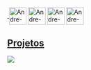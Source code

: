 <!-- INFORMAÇÕES DO PERFIL -->
  <div style="display: inline-block"> <br> 
    <a href="https://github.com/andre-fe-santana">
    <img height="50%" width="100% src="https://github-readme-stats.vercel.app/api?username=andre-fe-santana&show_icons=true&theme=tokyonight&repo=github-readme-stats">
  </div>
  
  <div style="display: inline-block"> <br> 
    <img align="center" alt="Andre-PHP" height=40 width=40 src="https://cdn.jsdelivr.net/gh/devicons/devicon/icons/php/php-original.svg">
    <img align="center" alt="Andre-MySQL" height=40 width=40 src="https://cdn.jsdelivr.net/gh/devicons/devicon/icons/mysql/mysql-original.svg">
    <img align="center" alt="Andre-JavaScript" height=40 width=40 src="https://cdn.jsdelivr.net/gh/devicons/devicon/icons/javascript/javascript-original.svg">
    <img align="center" alt="Andre-JavaScript" height=40 width=40 src="https://cdn.jsdelivr.net/gh/devicons/devicon/icons/python/python-original.svg">
  </div>
 
## Projetos
<a href="https://github.com/Agendadoestudante/AgendaISERJ">
  <img align="center" src="https://github-readme-stats.vercel.app/api/pin/?username=Agendadoestudante&repo=AgendaISERJ&theme=tokyonight" />
</a>

